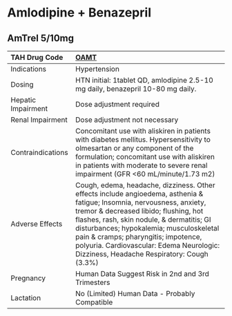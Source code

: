 # Amlodipine + Benazepril

## AmTrel 5/10mg

| TAH Drug Code      | [OAMT](https://www.tahsda.org.tw/drugs/hissearch.php?drug_code=OAMT)                                                                                                                                                                                                                                                                                                                       |
|:-------------------|:-------------------------------------------------------------------------------------------------------------------------------------------------------------------------------------------------------------------------------------------------------------------------------------------------------------------------------------------------------------------------------------------|
| Indications        | Hypertension                                                                                                                                                                                                                                                                                                                                                                               |
| Dosing             | HTN initial: 1tablet QD, amlodipine 2.5-10 mg daily, benazepril 10-80 mg daily.                                                                                                                                                                                                                                                                                                            |
| Hepatic Impairment | Dose adjustment required                                                                                                                                                                                                                                                                                                                                                                   |
| Renal Impairment   | Dose adjustment not necessary                                                                                                                                                                                                                                                                                                                                                              |
| Contraindications  | Concomitant use with aliskiren in patients with diabetes mellitus. Hypersensitivity to olmesartan or any component of the formulation; concomitant use with aliskiren in patients with moderate to severe renal impairment (GFR <60 mL/minute/1.73 m2)                                                                                                                                     |
| Adverse Effects    | Cough, edema, headache, dizziness. Other effects include angioedema, asthenia & fatigue; Insomnia, nervousness, anxiety, tremor & decreased libido; flushing, hot flashes, rash, skin nodule, & dermatitis; GI disturbances; hypokalemia; musculoskeletal pain & cramps; pharyngitis; impotence, polyuria. Cardiovascular: Edema Neurologic: Dizziness, Headache Respiratory: Cough (3.3%) |
| Pregnancy          | Human Data Suggest Risk in 2nd and 3rd Trimesters                                                                                                                                                                                                                                                                                                                                          |
| Lactation          | No (Limited) Human Data - Probably Compatible                                                                                                                                                                                                                                                                                                                                              |

